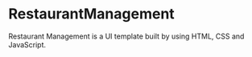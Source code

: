 # RestaurantManagement
Restaurant Management is a UI template built by using HTML, CSS and JavaScript.
